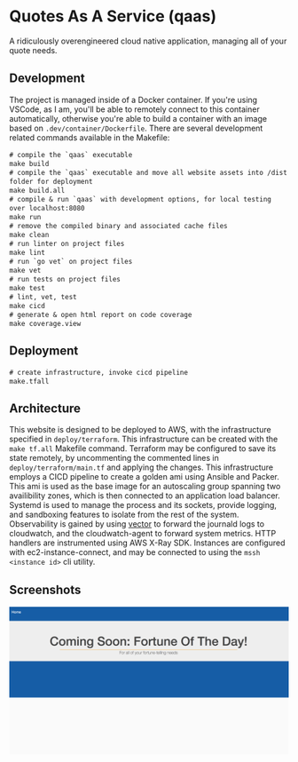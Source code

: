 # Quotes As A Service (qaas)

A ridiculously overengineered cloud native application, managing all of your quote needs.

## Development

The project is managed inside of a Docker container. If you're using VSCode, as I am, you'll be able to remotely connect to this container automatically, otherwise you're able to build a container with an image based on `.dev/container/Dockerfile`. There are several development related commands available in the Makefile:

```
# compile the `qaas` executable
make build
# compile the `qaas` executable and move all website assets into /dist folder for deployment 
make build.all
# compile & run `qaas` with development options, for local testing over localhost:8080
make run
# remove the compiled binary and associated cache files
make clean
# run linter on project files
make lint
# run `go vet` on project files
make vet
# run tests on project files
make test
# lint, vet, test
make cicd
# generate & open html report on code coverage
make coverage.view
```

## Deployment
```
# create infrastructure, invoke cicd pipeline
make.tfall
```

## Architecture

This website is designed to be deployed to AWS, with the infrastructure specified in `deploy/terraform`. This infrastructure can be created with the `make tf.all` Makefile command. Terraform may be configured to save its state remotely, by uncommenting the commented lines in `deploy/terraform/main.tf` and applying the changes. This infrastructure employs a CICD pipeline to create a golden ami using Ansible and Packer. This ami is used as the base image for an autoscaling group spanning two availibility zones, which is then connected to an application load balancer. Systemd is used to manage the process and its sockets, provide logging, and sandboxing features to isolate from the rest of the system. Observability is gained by using [vector](timber.io) to forward the journald logs to cloudwatch, and the cloudwatch-agent to forward system metrics. HTTP handlers are instrumented using AWS X-Ray SDK. Instances are configured with ec2-instance-connect, and may be connected to using the `mssh <instance id>` cli utility. 

## Screenshots
![Landing Page](web/screenshots/screenshot.png)